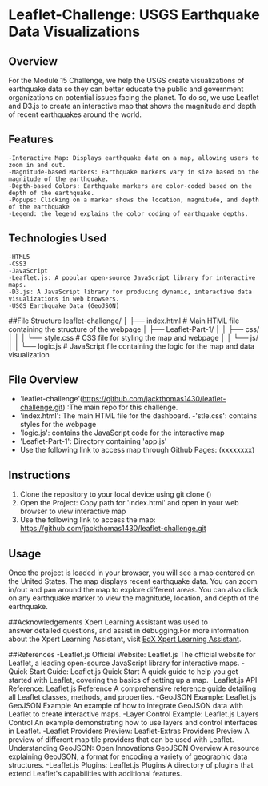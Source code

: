 # Leaflet-Challenge: USGS Earthquake Data Visualizations

## Overview
 For the Module 15 Challenge, we help the USGS create visualizations of earthquake data so they can better educate the public and government organizations on potential issues facing the planet. To do so, we use Leaflet and D3.js to create an interactive map that shows the magnitude and depth of recent earthquakes around the world. 
 
 ## Features
 
    -Interactive Map: Displays earthquake data on a map, allowing users to zoom in and out.
    -Magnitude-based Markers: Earthquake markers vary in size based on the magnitude of the earthquake.
    -Depth-based Colors: Earthquake markers are color-coded based on the depth of the earthquake.
    -Popups: Clicking on a marker shows the location, magnitude, and depth of the earthquake
    -Legend: the legend explains the color coding of earthquake depths.
    
## Technologies Used
    -HTML5
    -CSS3
    -JavaScript
    -Leaflet.js: A popular open-source JavaScript library for interactive maps.
    -D3.js: A JavaScript library for producing dynamic, interactive data visualizations in web browsers.
    -USGS Earthquake Data (GeoJSON)

##File Structure
leaflet-challenge/
│   ├── index.html            # Main HTML file containing the structure of the webpage
│   ├── Leaflet-Part-1/
│   │   ├── css/
│   │   │   └── style.css     # CSS file for styling the map and webpage
│   │   └── js/
│   │       └── logic.js      # JavaScript file containing the logic for the map and data visualization

## File Overview
- 'leaflet-challenge'(https://github.com/jackthomas1430/leaflet-challenge.git) :The main repo for this challenge. 
- 'index.html': The main HTML file for the dashboard.
-'stle.css': contains styles for the webpage
- 'logic.js': contains the JavaScript code for the interactive map 
- 'Leaflet-Part-1': Directory containing 'app.js'
- Use the following link to access map through Github Pages: (xxxxxxxx)

       
## Instructions
1. Clone the repository to your local device using git clone ()
2. Open the Project: Copy path for 'index.html' and open in your web browser to view interactive map
3. Use the following link to access the map: https://github.com/jackthomas1430/leaflet-challenge.git

## Usage

Once the project is loaded in your browser, you will see a map centered on the United States. The map displays recent earthquake data. You can zoom in/out and pan around the map to explore different areas. You can also click on any earthquake marker to view the magnitude, location, and depth of the earthquake.
     
##Acknowledgements
    Xpert Learning Assistant was used to answer detailed questions, and assist in debugging.For more information about the Xpert Learning Assistant, visit [EdX Xpert Learning Assistant](https://www.edx.org/). 
    
##References
-Leaflet.js Official Website:
    Leaflet.js
    The official website for Leaflet, a leading open-source JavaScript library for interactive maps.
-Quick Start Guide:
    Leaflet.js Quick Start
    A quick guide to help you get started with Leaflet, covering the basics of setting up a map.
-Leaflet.js API Reference:
    Leaflet.js Reference
    A comprehensive reference guide detailing all Leaflet classes, methods, and properties.
-GeoJSON Example:
    Leaflet.js GeoJSON Example
    An example of how to integrate GeoJSON data with Leaflet to create interactive maps.
-Layer Control Example:
    Leaflet.js Layers Control
    An example demonstrating how to use layers and control interfaces in Leaflet.
-Leaflet Providers Preview:
    Leaflet-Extras Providers Preview
    A preview of different map tile providers that can be used with Leaflet.
-Understanding GeoJSON:
    Open Innovations GeoJSON Overview
    A resource explaining GeoJSON, a format for encoding a variety of geographic data structures.
-Leaflet.js Plugins:
    Leaflet.js Plugins
    A directory of plugins that extend Leaflet's capabilities with additional features.




